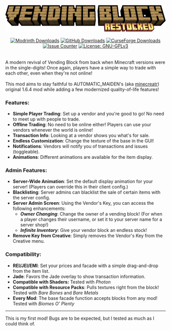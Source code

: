 <div align="center"><img src="/.github/assets/title.png" alt="Vending Block (logo)"></img></div>
<br/>
<div align="center">
  <a href="https://modrinth.com/mod/vending-block-restocked"><img alt="Modrinth Downloads" src="https://img.shields.io/modrinth/dt/vending-block-restocked?style=for-the-badge&logo=modrinth&logoColor=%2300AF5C&label=Modrinth&color=%2300AF5C&cacheSeconds=86400"/></a>
  <a href="https://github.com/Furglitch/vending-block"><img alt="GitHub Downloads" src="https://img.shields.io/github/downloads/Furglitch/vending-block/total?style=for-the-badge&logo=github&logoColor=%23181717C&label=GitHub&color=%23181717&cacheSeconds=86400"/></a>
  <a href="https://curseforge.com/minecraft/mc-mods/vending-block-restocked"><img alt="CurseForge Downloads" src="https://img.shields.io/curseforge/dt/1303833?style=for-the-badge&logo=curseforge&logoColor=%23F16436&label=CurseForge&color=%23F16436&cacheSeconds=86400"/></a>
</div>
<div align="center">
  <a href="https://github.com/Furglitch/vending-block/issues"><img alt="Issue Counter" src="https://img.shields.io/github/issues-search?query=repo%3Afurglitch%2Fvending-block%20state%3Aopen%20-%231&style=for-the-badge&label=Issues&color=%232088FF&cacheSeconds=86400"/></a>
  <a href="[https://github.com/Furglitch/vending-block/issues](https://github.com/Furglitch/vending-block/blob/main/LICENSE)"><img alt="License: GNU-GPLv3" src="https://img.shields.io/github/license/furglitch/vending-block?style=for-the-badge&label=License&color=%232088FF&cacheSeconds=86400"/></a>
</div>

<br/>
<br/>
A modern revival of Vending Block from back when Minecraft versions were in the single-digits! Once again, players have a simple way to trade with each other, even when they're not online!
<br/>
<br/>
This mod aims to stay faithful to AUTOMATIC_MAIDEN's (aka <a href="https://www.curseforge.com/members/minecreatr/projects">minecreatr</a>) original 1.6.4 mod while adding a few modernized quality-of-life features!

### Features:
- **Simple Player Trading**: Set up a vendor and you're good to go! No need to meet up with people to trade.
- **Offline Trading**: No need to be online either! Players can use your vendors whenever the world is online!
- **Transaction Info**: Looking at a vendor shows you what's for sale.
- **Endless Customization**: Change the texture of the base in the GUI!
- **Notifications**: Vendors will notify you of transactions and issues (toggleable).
- **Animations**: Different animations are available for the item display.

### Admin Features:
- **Server-Wide Animation**: Set the default display animation for your server! (Players can override this in their client config.)
- **Blacklisting**: Server admins can blacklist the sale of certain items with the server config.
- **Server Admin Screen**: Using the Vendor's Key, you can access the following enhancements:
  - ***Owner Changing***: Change the owner of a vending block! (For when a player changes their username, or set it to your server name for a server shop!)
  - ***Infinite Inventory***: Give your vendor block an endless stock!
- **Remove Key from Creative**: Simply removes the Vendor's Key from the Creative menu.

### Compatibility:
- **REI/JEI/EMI**: Set your prices and facade with a simple drag-and-drop from the item list.
- **Jade**: Favors the Jade overlay to show transaction information.
- **Compatible with Shaders:** Tested with *Photon*
- **Compatible with Resource Packs**: Pulls textures right from the block! Tested with *Bare Bones* and *Bare Metals*
- **Every Mod**: The base facade function accepts blocks from any mod! Tested with *Biomes O' Plenty*

---

This is my first mod! Bugs are to be expected, but I tested as much as I could think of.
